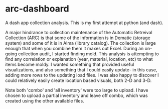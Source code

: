 # arc-dashboard
A dash app collection analysis.
This is my first attempt at python (and dash). 

A major hindrance to collection maintenance of the Automatic Retreival Collection (ARC) is that some of the information is in Dematic (storage system) and some of it is in Alma (library catalog). The collection is large enough that when you combine them it maxes out Excel. 
During an on-going collection audit, I started finding mold. This analysis is attempting to find any correlation or explanation (year, material, location, etc) to what items become moldy. I wanted something that provided useful visualizations, and also something that I could easily update- in this case, adding more rows to the updating load files. I was also happy to discover I could relatively easily create location based visuals, both 2-D and 3-D.

Note both 'combo' and 'all inventory' were too large to upload. I have chosen to upload a partial inventory and leave off combo, which was created using the other available files.

